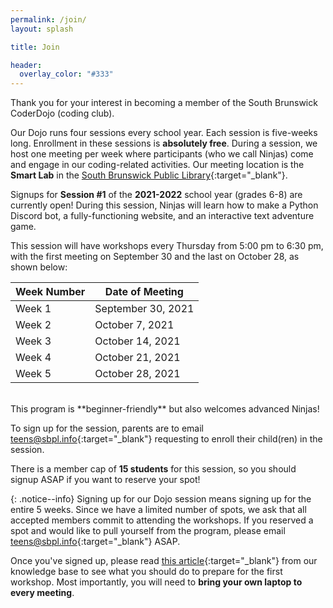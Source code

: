 ```yaml
---
permalink: /join/
layout: splash

title: Join

header:
  overlay_color: "#333"
---
```


Thank you for your interest in becoming a member of the South Brunswick CoderDojo (coding club). 

Our Dojo runs four sessions every school year. Each session is five-weeks long. Enrollment in these sessions is **absolutely free**. During a session, we host one meeting per week where participants (who we call Ninjas) come and engage in our coding-related activities. Our meeting location is the **Smart Lab** in the [South Brunswick Public Library](https://sbpl.info){:target="_blank"}. 

Signups for **Session #1** of the **2021-2022** school year (grades 6-8) are currently open! During this session, Ninjas will learn how to make a Python Discord bot, a fully-functioning website, and an interactive text adventure game. 

This session will have workshops every Thursday from 5:00 pm to 6:30 pm, with the first meeting on September 30 and the last on October 28, as shown below:

| Week Number | Date of Meeting    |
|-------------|--------------------|
| Week 1      | September 30, 2021 |
| Week 2      | October 7, 2021    |
| Week 3      | October 14, 2021   |
| Week 4      | October 21, 2021   |
| Week 5      | October 28, 2021   |

<br>
This program is **beginner-friendly** but also welcomes advanced Ninjas!

To sign up for the session, parents are to email [teens@sbpl.info](mailto:teens@sbpl.info){:target="_blank"} requesting to enroll their child(ren) in the session. 

There is a member cap of **15 students** for this session, so you should signup ASAP if you want to reserve your spot!

{: .notice--info}
Signing up for our Dojo session means signing up for the entire 5 weeks. Since we have a limited number of spots, we ask that all accepted members commit to attending the workshops. If you reserved a spot and would like to pull yourself from the program, please email [teens@sbpl.info](mailto:teens@sbpl.info){:target="_blank"} ASAP.

Once you've signed up, please read [this article](https://sbdojo.gitbook.io/ninjas/attending-a-dojo){:target="_blank"} from our knowledge base to see what you should do to prepare for the first workshop. Most importantly, you will need to **bring your own laptop to every meeting**.